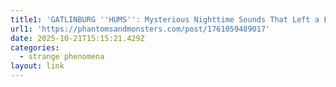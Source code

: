 ```yaml
---
title1: 'GATLINBURG ''HUMS'': Mysterious Nighttime Sounds That Left a Family in Fear'
url1: 'https://phantomsandmonsters.com/post/1761059489017'
date: 2025-10-21T15:15:21.429Z
categories:
  - strange phenomena
layout: link
---
```


